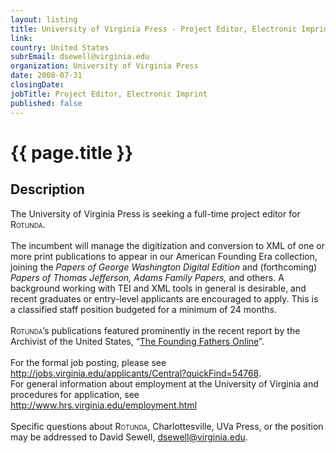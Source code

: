 ```yaml
---
layout: listing
title: University of Virginia Press - Project Editor, Electronic Imprint
link:
country: United States
subrEmail: dsewell@virginia.edu
organization: University of Virginia Press 
date: 2008-07-31
closingDate: 
jobTitle: Project Editor, Electronic Imprint
published: false
---
```



# {{ page.title }}

## Description






<p>
The University of Virginia Press is seeking a full-time project editor 
for <span  style="font-variant: small-caps;">Rotunda</span>. 
<br/><br/>
The incumbent will manage the digitization and conversion to XML of one 
or more print publications to appear in our American Founding Era 
collection, joining the <i>Papers of George Washington Digital Edition</i> and 
(forthcoming) <i>Papers of Thomas Jefferson, Adams Family Papers,</i> and 
others. A background working with TEI and XML tools in general is 
desirable, and recent graduates or entry-level applicants are encouraged 
to apply. This is a classified staff position budgeted for a minimum of 
24 months. 
<br/><br/> 
<span  style="font-variant: small-caps;">Rotunda</span>’s publications
  featured prominently in the recent report by the Archivist of the United States,
  “<a href="http://www.archives.gov/press/press-releases/2008/nr08-102.html">The
    Founding Fathers Online</a>”. 
<br/><br/> 
For the formal job posting, please see
  <a href="http://jobs.virginia.edu/applicants/Central?quickFind=54768">http://jobs.virginia.edu/applicants/Central?quickFind=54768</a>. 
<br/> 
For general information about employment at the University of 
Virginia and procedures for application, see 
 <a href="http://www.hrs.virginia.edu/employment.html">http://www.hrs.virginia.edu/employment.html</a>
<br/><br/> 
Specific questions about <span  style="font-variant: small-caps;">Rotunda</span>, Charlottesville, UVa Press, or the 
position may be addressed to David Sewell, <a href="mailto:dsewell@virginia.edu">dsewell@virginia.edu</a>.

</p>
